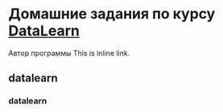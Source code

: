# Домашние задания по курсу [DataLearn](https://datalearn.ru/ "DataLearn")

Автор программы This is inline link.

## datalearn

### datalearn
